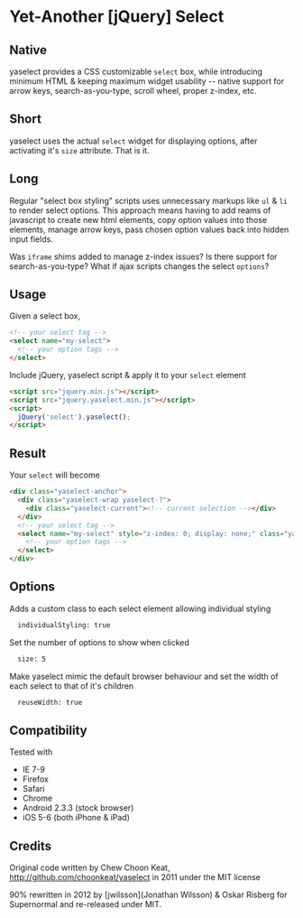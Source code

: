 # Yet-Another [jQuery] Select

## Native

yaselect provides a CSS customizable ``select`` box, while introducing minimum HTML & keeping maximum widget usability -- native support for arrow keys, search-as-you-type, scroll wheel, proper z-index, etc.

## Short

yaselect uses the actual ``select`` widget for displaying options, after activating it's ``size`` attribute. That is it.

## Long

Regular "select box styling" scripts uses unnecessary markups like ``ul`` & ``li`` to render select options. This approach means having to add reams of javascript to create new html elements, copy option values into those elements, manage arrow keys, pass chosen option values back into hidden input fields.

Was ``iframe`` shims added to manage z-index issues? Is there support for search-as-you-type? What if ajax scripts changes the select ``options``?

## Usage

Given a select box,

```html
<!-- your select tag -->
<select name="my-select">
  <!-- your option tags -->
</select>
```

Include jQuery, yaselect script & apply it to your ``select`` element

```html
<script src="jquery.min.js"></script>
<script src="jquery.yaselect.min.js"></script>
<script>
  jQuery('select').yaselect();
</script>
```

## Result

Your ``select`` will become

```html
<div class="yaselect-anchor">
  <div class="yaselect-wrap yaselect-?">
    <div class="yaselect-current"><!-- current selection --></div>
  </div>
  <!-- your select tag -->
  <select name="my-select" style="z-index: 0; display: none;" class="yaselect-select" size="?">
    <!-- your option tags -->
  </select>
</div>
```

## Options

Adds a custom class to each select element allowing individual styling
```html
  individualStyling: true
```

Set the number of options to show when clicked
```html
  size: 5
```

Make yaselect mimic the default browser behaviour and set the width of each select to that of it's children
```html
  reuseWidth: true
```

## Compatibility 

Tested with
* IE 7-9
* Firefox
* Safari
* Chrome
* Android 2.3.3 (stock browser)
* iOS 5-6 (both iPhone & iPad)

## Credits

Original code written by Chew Choon Keat, http://github.com/choonkeat/yaselect in 2011 under the MIT license

90% rewritten in 2012 by [jwilsson](Jonathan Wilsson) & Oskar Risberg for Supernormal and re-released under MIT.
